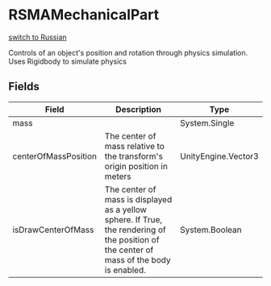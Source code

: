 # RSMAMechanicalPart
[switch to Russian](/ScriptingAPI/ru/Mechanics/RSMAMechanicalPart.cs.md)

Controls of an object's position and rotation through physics simulation. Uses Rigidbody to simulate physics

## Fields
| Field | Description | Type |
|--|--|--|
|mass||System.Single|
|centerOfMassPosition|     The center of mass relative to the transform's origin position in meters|UnityEngine.Vector3|
|isDrawCenterOfMass|     The center of mass is displayed as a yellow sphere.     If True, the rendering of the position of the center of mass of the body is enabled. |System.Boolean|
